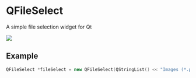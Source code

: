 # QFileSelect
A simple file selection widget for Qt

![](https://i.imgur.com/CqpBZPy.png)

## Example
```cpp
QFileSelect *fileSelect = new QFileSelect(QStringList() << "Images (*.png)", "Select Image");
```
